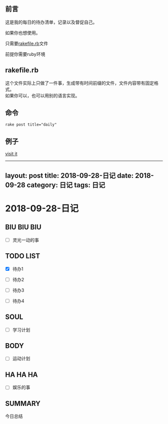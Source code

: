 ## 前言
这是我的每日的待办清单，记录以及督促自己。  

如果你也想使用。    

只需要[rakefile.rb](https://github.com/tea9/daily_report/blob/master/rakefile.rb)文件   

前提你需要ruby环境  

## rakefile.rb

这个文件实际上只做了一件事，生成带有时间前缀的文件，文件内容带有固定格式。  
如果你可以，也可以用别的语言实现。  

## 命令

	rake post title="daily"

## 例子

[visit it](https://github.com/tea9/daily_report/blob/master/test.md)  

---
layout: post
title: 2018-09-28-日记
date: 2018-09-28
category: 日记
tags: 日记
---
# 2018-09-28-日记
## BIU BIU BIU
- [ ] 灵光一动的事
 
## TODO LIST
- [x] 待办1
- [ ] 待办2
- [ ] 待办3
- [ ] 待办4
 
 
## SOUL
- [ ] 学习计划
 
## BODY
- [ ] 运动计划
 
## HA HA HA
- [ ] 娱乐的事
 
## SUMMARY
今日总结 
